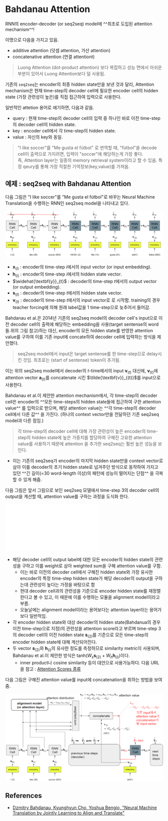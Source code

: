 # Bahdanau Attention

RNN의 encoder-decoder (or seq2seq) model에 ^^최초로 도입된 attention mechanism^^!

이명으로 다음을 가지고 있음.

* additive attention (덧셈 attention, 가산 attention)
* concatenative attention (연결 attentiont)

> Luong Attention (dot-product attention) 보다 복잡하고 성능 면에서 아쉬운 부분이 있어서 Luong Attention보다 덜 사용됨.

기존의 `seq2seq`는 encoder의 최종 hidden state만을 보낸 것과 달리, 
Attention mechanism은 현재 time-step의 decoder cell에 필요한 encoder cell의 hidden state (가장 관련성이 높은)를 직접 접근하여 입력으로 사용한다.

일반적인 attetion 용어로 애기하면, 다음과 같음.

* query : 현재 time-step의 decoder cell의 입력 중 하나인 바로 이전 time-step의 decoder cell의 hidden state.
* key : encoder cell에서 각 time-step의 hidden state.
* value : 자신의 key와 동일.

> "I like soccer"를 "Me gusta el fútbol" 로 번역할 때, "fútbol"을 decode cell이 출력으로 가지려면, 입력이 "soccer"에 해당하는게 가장 좋다.  
> 즉, Attention layer는 일종의 memory retrieval system이라고 할 수 있음. 특정 qeury를 통해 가장 적절한 기억정보(key,value)를 가져옴.

## 예제 : seq2seq with Bahdanau Attention

다음 그림은 "I like soccer"를 "Me gusta el fútbol"로 바꾸는 Neural Machine Translation을 수행하는 RNN인 seq2seq model을 나타내고 있다.

![](../img/ch16_RNN/seq2seq_ex.png)

* $\textbf{x}_{(i)}$ : encoder의 time-step $i$에서의 input vector (or input embedding).
* $\textbf{h}_{(i)}$ : encoder의 time-step $i$에서의 hidden state vector.
* $\widehat{\textbf{y}}_{t}$ : decoder의 time-step $t$에서의 output vector (or output embedding).
* $\textbf{s}_{(t)}$ : decoder의 time-step $t$에서의 hidden state vector.
* $\textbf{v}_{(t)}$ : decoder의 time-step $t$에서의 input vector로 <sos>로 시작함. training의 경우 teacher forcing에 의해 원래 label값을 1 time-step으로 늦추어서 들어감.

Bahdanau et al.은 
2014년 기존의 seq2seq model의 decoder cell's input으로 이전 decoder cell의 출력에 해당하는 embedding을 사용(target sentense의 word들.위의 그림 참고)하는 대신, 
encoder의 모든 hidden state를 반영한 attention value를 구하여 이를 기존 input에 concate하여 decoder cell에 입력하는 방식을 제안했다.

> seq2seq model에서 input은 target sentense를 한 time-step으로 delay시킨 것임. 최초로는 <sos> (start of sentense) token이 추가됨.

이는 위의 seq2seq model에서 decoder의 $t$-time에서의 input $\textbf{v}_{(t)}$ 대신에, 
$\textbf{v}_{(t)}$에 attention vector $\textbf{a}_{(t)}$를 concatenate 시킨 $\tilde{\textbf{v}}_{(t)}$를 input으로 사용한다.

Bahdanau et al.이 제안한 attention mechanism에서, 
각 time-step의 decoder cell은 
encoder의 ^^모든 time-steps의 hidden state들에 접근하여 구한 attention value^^ 를 입력으로 받으며, 
해당 attention value는 ^^각 time-step의 decoder cell에서 다른 값^^ 을 가진다. (하나의 context vector만을 전달하던 기존 seq2seq model과 다른 점임.)

> 각 time-step의 decoder cell에 대해 가장 관련성이 높은 encoder의 time-step의 hidden state에 높은 가중치를 할당하여 구해진 고유한 attention value를 사용하기 때문에
attention 을 추가한 seq2seq는 훨씬 높은 성능을 보인다. 

* 이는 기존의 seq2seq가 encoder의 마지막 hidden state만을 context vector로 삼아 이를 decoder의 초기 hidden state로 넘겨주던 방식으로 동작하여 가지고 있던 ^^긴 길이(=30 word-length 이상)의 패턴에 성능이 떨어지는 단점^^ 을 극복할 수 있게 해줌.

다음 그림은 앞서 그림으로 보인 seq2seq 모델에서 time-step 3의 decoder cell의 output을 계산할 때, attention value를 구하는 과정을 도식화 한다. 

![](../ch16_RNN/RNN_Bahdanau_attention.md)

* 해당 decoder cell의 output label에 대한 모든 encoder의 hidden state의 관련성을 구하고 이를 weight로 삼아 weighted sum을 구해 attention value를 구함.
    * 이는 바로 이전의 decoder cell에서 구해진 hidden state와 가장 유사한 encoder의 특정 time-step hidden state가 해당 decoder의 output을 구하는데 관련성이 높다는 가정을 바탕으로 함
    * 현대 decoder cell과의 관련성을 기준으로 encoder hidden state를 재정렬한다고 볼 수 있고, 이 때문에 이를 수행하는 모듈을 alignment model이라고 부름.
    * 오늘날에는 alignment model이라는 용어보다는 attention layer라는 용어가 보다 일반적임.
* 각 encoder hidden state와 대상 decoder의 hidden state(Bahdanua의 경우 이전 time-step으로 지정)의 관련성을 attention score라고 부르며 time-step 3의 decoder cell의 이전 hidden state $\textbf{s}_{(2)}$를 기준으로 모든 time-step의 encoder hidden state에 대해 계산되어진다. 
* 두 vector $\textbf{s}_{(2)}$와 $\textbf{h}_{(i)}$의 유사한 정도를 측정하므로 similarity metric이 사용되며, Bahdanau et al.이 제안한 방식은 $\text{tanh}(W_s \textbf{s}_{(2)} + W_h \textbf{h}_{(i)})$이다.
    * inner product나 cosine similarity 등이 대안으로 사용가능하다. 다음 URL을 참고 : [Attention Scores 종류](./RNN_attention_score.md)

다음 그림은 구해진 attention value를 input에 concatenation을 취하는 방법을 보여줌.

![](../img/ch16_RNN/bahdanau_att_ex2.png)

## References

* [Dzmitry Bahdanau, Kyunghyun Cho, Yoshua Bengio, "Neural Machine Translation by Jointly Learning to Align and Translate"](https://arxiv.org/abs/1409.0473)